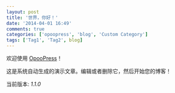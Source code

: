 ```yaml
---
layout: post
title: '世界，你好！'
date: '2014-04-01 16:49'
comments: true
categories: ['opoopress', 'blog', 'Custom Category']
tags: ['Tag1', 'Tag2', blog]
---
```

欢迎使用 [OpooPress](http://www.opoopress.com/zh/)！

这是系统自动生成的演示文章。编辑或者删除它，然后开始您的博客！

当前版本: *1.1.0*